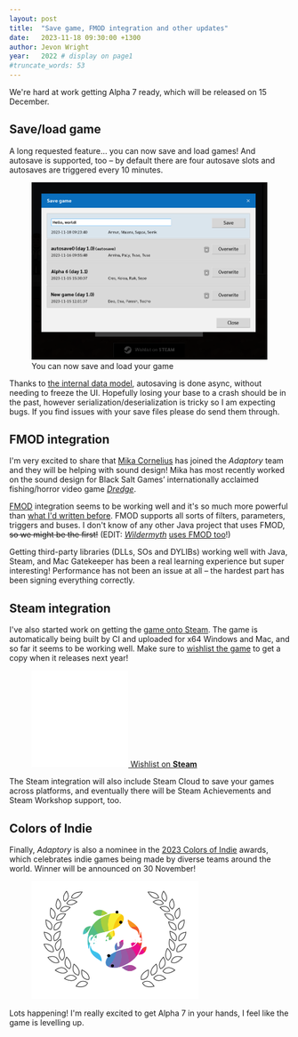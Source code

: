 ```yaml
---
layout: post
title:  "Save game, FMOD integration and other updates"
date:   2023-11-18 09:30:00 +1300
author: Jevon Wright
year:   2022 # display on page1
#truncate_words: 53
---
```


We're hard at work getting Alpha 7 ready, which will be released on 15 December.

## Save/load game

A long requested feature... you can now save and load games! And autosave is supported,
too – by default there are four autosave slots and autosaves are triggered every 10 minutes.

<figure class="image">
  <a href="/assets/screenshots/2023-11-18-save-game.png"><img src="/assets/screenshots/2023-11-18-save-game.png"></a>
  <figcaption>You can now save and load your game</figcaption>
</figure>

Thanks to [the internal data model](/2023/06/05/new-data-model),
autosaving is done async, without needing to freeze the UI.
Hopefully losing your base to a crash should be in the past,
however serialization/deserialization is tricky so I am expecting bugs.
If you find issues with your save files please do send them through.

## FMOD integration

I'm very excited to share that [Mika Cornelius](https://mikattemusic.com/) has
joined the _Adaptory_ team and they will be helping with sound design!
Mika has most recently worked on the sound design for Black Salt Games’
internationally acclaimed fishing/horror video game _[Dredge](https://store.steampowered.com/app/1562430/DREDGE/)_.

[FMOD](https://www.fmod.com/) integration seems to be working well
and it's so much more powerful than [what I'd written before](/2022/06/07/spatial-sounds).
FMOD supports all sorts of filters, parameters, triggers and buses.
I don't know of any other Java project that uses FMOD, ~~so we might be the first!~~ 
(EDIT: [_Wildermyth_](https://wildermyth.com) [uses FMOD too](https://github.com/NateAustin/fmod-jni)!)

Getting third-party libraries (DLLs, SOs and DYLIBs) working well with
Java, Steam, and Mac Gatekeeper has been a real learning experience but super interesting!
Performance has not been an issue at all – the hardest part has been signing everything correctly.

## Steam integration

I've also started work on getting the [game onto Steam](https://store.steampowered.com/app/2201620/Adaptory/).
The game is automatically being built by CI and uploaded for x64 Windows and Mac, and
so far it seems to be working well. Make sure to [wishlist the game](https://store.steampowered.com/app/2201620/Adaptory/)
to get a copy when it releases next year!

<figure class="image">
  <a href="https://store.steampowered.com/app/2201620/Adaptory/" class="steam-button">
    <img src="/assets/images/steam white@2x.png"> <span>Wishlist on <b>Steam</b></span>
  </a>
</figure>

The Steam integration will also include Steam Cloud to save your games across platforms,
and eventually there will be Steam Achievements and Steam Workshop support, too.

## Colors of Indie

Finally, _Adaptory_ is also a nominee in the [2023 Colors of Indie](https://www.mooneyestudios.com/colorsofindie)
awards, which celebrates indie games being made by diverse teams around the world.
Winner will be announced on 30 November!

<figure class="image">
  <a href="https://www.mooneyestudios.com/colorsofindie"><img src="/assets/screenshots/2023-11-18-colors-of-indie.png" style="max-width:300px;"></a>
</figure>

Lots happening! I'm really excited to get Alpha 7 in your hands, I feel like
the game is levelling up.
